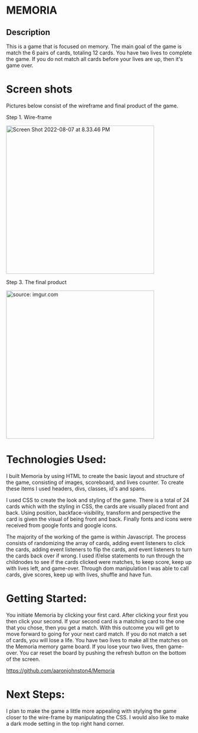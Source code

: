 # MEMORIA

## Description

This is a game that is focused on memory. The main goal of the game is match the 6 pairs of cards, totaling 12 cards. You have two lives to complete the game. If you do not match all cards before your lives are up, then it's game over.

# Screen shots

Pictures below consist of the wireframe and final product of the game.
 
 Step 1. Wire-frame

 <img width="400" alt="Screen Shot 2022-08-07 at 8.33.46 PM" src="https://i.imgur.com/lHCEfve.png">

Step 3. The final product 

<a href="https://i.imgur.com/oj5oeqB.png"><img width="400" src="https://i.imgur.com/oj5oeqB.png" title="source: imgur.com" /></a>

# Technologies Used: 

I built Memoria by using HTML to create the basic layout and structure of the game, consisting of images, scoreboard, and lives counter. To create these items I used headers, divs, classes, id's and spans.

 I used CSS to create the look and styling of the game. There is a total of 24 cards which with the styling in CSS, the cards are visually placed front and back. Using position, backface-visibility, transform and perspective the card is given the visual of being front and back. Finally fonts and icons were received from google fonts and google icons.

The majority of the working of the game is within Javascript. The process consists of randomizing the array of cards, adding event listeners to click the cards, adding event listeners to flip the cards, and event listeners to turn the cards back over if wrong. I used if/else statements to run through the childnodes to see if the cards clicked were matches, to keep score, keep up with lives left, and game-over. Through dom manipulation I was able to call cards, give scores, keep up with lives, shuffle and have fun.


# Getting Started:

You initiate Memoria by clicking your first card. After clicking your first you then click your second. If your second card is a matching card to the one that you chose, then you get a match. With this outcome you will get to move forward to going for your next card match. If you do not match a set of cards, you will lose a life. You have two lives to make all the matches on the Memoria memory game board. If you lose your two lives, then game-over. You car reset the board by pushing the refresh button on the bottom of the screen.

https://github.com/aaronjohnston4/Memoria


# Next Steps:

I plan to make the game a little more appealing with stylying the game closer to the wire-frame by manipulating the CSS. I would also like to make a dark mode setting in the top right hand corner.




